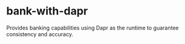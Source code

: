 # bank-with-dapr
Provides banking capabilities using Dapr as the runtime to guarantee consistency and accuracy.
